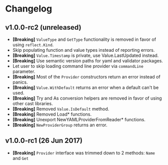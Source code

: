 # Changelog

## v1.0.0-rc2 (unreleased)

- **[Breaking]** `ValueType` and `GetType` functionality is removed in favor of using
  `reflect.Kind`.
- Skip populating function and value types instead of reporting errors.
- **[Breaking]** `Value.Timestamp` is private, use Value.LastUpdated instead.
- **[Breaking]** Use semantic version paths for yaml and validator packages.
- Let user to skip loading command line provider via `commandLine` parameter.
- **[Breaking]** Most of the `Provider` constructors return an error instead of panics.
- **[Breaking]** `Value.WithDefault` returns an error when a default can't be used.
- **[Breaking]** Try and As conversion helpers are removed in favor of using
  other cast libraries.
- **[Breaking]** Removed `Value.IsDefault` method.
- **[Breaking]** Removed Load* functions.
- **[Breaking]** Unexport NewYAMLProviderFromReader* functions.
- **[Breaking]** `NewProviderGroup` returns an error.

## v1.0.0-rc1 (26 Jun 2017)

- **[Breaking]** `Provider` interface was trimmed down to 2 methods: `Name` and `Get`